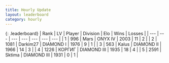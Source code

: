 ```yaml
---
title: Hourly Update
layout: leaderboard
category: hourly
---
```


{: .leaderboard}
| Rank | LV | Player | Division | Elo | Wins | Losses |
| --- | --- | --- | --- | --- | --- | --- |
| <span data-change="0">1</span> | 996 | <span title="ID: 651782">Mаrs</span> | ONYX IV | <span data-change="16">2003</span> | <span data-change="2">11</span> | <span data-change="0">2</span> |
| <span data-change="0">2</span> | 1081 | <span title="ID: 694036">Darkim27</span> | DIAMOND I | <span data-change="0">1976</span> | <span data-change="0">9</span> | <span data-change="0">1</span> |
| <span data-change="2">3</span> | 563 | <span title="ID: 487157">Kalus</span> | DIAMOND II | <span data-change="40">1966</span> | <span data-change="7">14</span> | <span data-change="1">3</span> |
| <span data-change="-1">4</span> | 1226 | <span title="ID: 92077">КОРГИГ</span> | DIAMOND III | <span data-change="0">1935</span> | <span data-change="0">18</span> | <span data-change="0">4</span> |
| <span data-change="-1">5</span> | 2591 | <span title="ID: 353063">Sktima</span> | DIAMOND III | <span data-change="0">1931</span> | <span data-change="0">0</span> | <span data-change="0">1</span> |